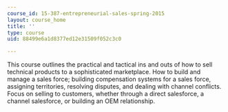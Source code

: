 ```yaml
---
course_id: 15-387-entrepreneurial-sales-spring-2015
layout: course_home
title: ''
type: course
uid: 88499e6a1d8377ed12e31509f052c3c0

---
```

This course outlines the practical and tactical ins and outs of how to sell technical products to a sophisticated marketplace. How to build and manage a sales force; building compensation systems for a sales force, assigning territories, resolving disputes, and dealing with channel conflicts. Focus on selling to customers, whether through a direct salesforce, a channel salesforce, or building an OEM relationship.
